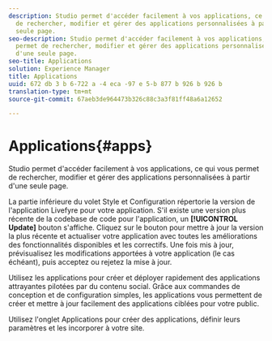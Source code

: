 ```yaml
---
description: Studio permet d'accéder facilement à vos applications, ce qui vous permet
  de rechercher, modifier et gérer des applications personnalisées à partir d'une
  seule page.
seo-description: Studio permet d'accéder facilement à vos applications, ce qui vous
  permet de rechercher, modifier et gérer des applications personnalisées à partir
  d'une seule page.
seo-title: Applications
solution: Experience Manager
title: Applications
uuid: 672 db 3 b 6-722 a -4 eca -97 e 5-b 877 b 926 b 926 b
translation-type: tm+mt
source-git-commit: 67aeb3de964473b326c88c3a3f81ff48a6a12652

---
```



# Applications{#apps}

Studio permet d'accéder facilement à vos applications, ce qui vous permet de rechercher, modifier et gérer des applications personnalisées à partir d'une seule page.

La partie inférieure du volet Style et Configuration répertorie la version de l'application Livefyre pour votre application. S'il existe une version plus récente de la codebase de code pour l'application, un **[!UICONTROL Update]** bouton s'affiche. Cliquez sur le bouton pour mettre à jour la version la plus récente et actualiser votre application avec toutes les améliorations des fonctionnalités disponibles et les correctifs. Une fois mis à jour, prévisualisez les modifications apportées à votre application (le cas échéant), puis acceptez ou rejetez la mise à jour.

Utilisez les applications pour créer et déployer rapidement des applications attrayantes pilotées par du contenu social. Grâce aux commandes de conception et de configuration simples, les applications vous permettent de créer et mettre à jour facilement des applications ciblées pour votre public.

Utilisez l'onglet Applications pour créer des applications, définir leurs paramètres et les incorporer à votre site.
